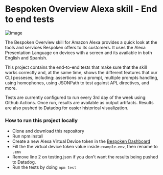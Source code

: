 # Bespoken Overview Alexa skill - End to end tests

![image](https://user-images.githubusercontent.com/6411740/129514336-d8db394e-fffa-4f93-9e8d-0c94e4512bac.png)

The Bespoken Overview skill for Amazon Alexa provides a quick look at the tools and services Bespoken offers to its customers. It uses the Alexa Presentation Language on devices with a screen and its available in both English and Spanish.

This project contains the end-to-end tests that make sure that the skill  works correctly and, at the same time, shows the different features that our CLI posseses, including: assertions on a prompt, multiple prompts handling, using homophones, using JSONPath to test against APL directives, and more.

Tests are currently configured to run every 3rd day of the week using Github Actions. Once run, results are available as output artifacts. Results are also pushed to Datadog for easier historical visualization.

### How to run this project locally
- Clone and download this repository
- Run npm install
- Create a new Alexa Virtual Device token in the [Bespoken Dashboard](https://apps.bespoken.io)
- Fill the the virtual device token value inside `example.env`, then rename to `.env`
- Remove line 2 on testing.json if you don't want the results being pushed to Datadog.
- Run the tests by doing `npm test`

